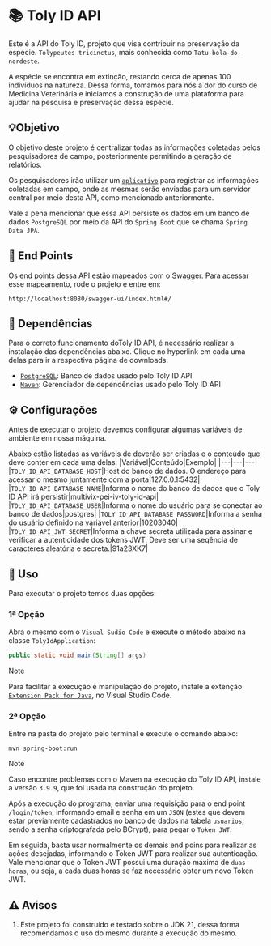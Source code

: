 # 📚 Toly ID API
Este é a API do Toly ID, projeto que visa contribuir na preservação da espécie. `Tolypeutes tricinctus`, mais conhecida como `Tatu-bola-do-nordeste`.

A espécie se encontra em extinção, restando cerca de apenas 100 indivíduos na natureza. Dessa forma, tomamos para nós a dor do curso de Medicina Veterinária e iniciamos a construção de uma plataforma para ajudar na pesquisa e preservação dessa espécie.

## 💡Objetivo
O objetivo deste projeto é centralizar todas as informações coletadas pelos pesquisadores de campo, posteriormente permitindo a geração de relatórios.

Os pesquisadores irão utilizar um [`aplicativo`](https://github.com/gushadd/pei-III-toly-id-mobile) para registrar as informações coletadas em campo, onde as mesmas serão enviadas para um servidor central por meio desta API, como mencionado anteriormente.

Vale a pena mencionar que essa API persiste os dados em um banco de dados `PostgreSQL` por meio da API do `Spring Boot` que se chama `Spring Data JPA`.

## 📝 End Points
Os end points dessa API estão mapeados com o Swagger. Para acessar esse mapeamento, rode o projeto e entre em:

```
http://localhost:8080/swagger-ui/index.html#/
```

## 📌 Dependências
Para o correto funcionamento doToly ID API, é necessário realizar a instalação das dependências abaixo. Clique no hyperlink em cada uma delas para ir a respectiva página de downloads.
 - [`PostgreSQL`](https://www.postgresql.org/download/): Banco de dados usado pelo Toly ID API
 - [`Maven`](https://maven.apache.org/install.html): Gerenciador de dependências usado pelo Toly ID API

## ⚙️ Configurações
Antes de executar o projeto devemos configurar algumas variáveis de ambiente em nossa máquina.

Abaixo estão listadas as variáveis de deverão ser criadas e o conteúdo que deve conter em cada uma delas:
|Variável|Conteúdo|Exemplo|
|---|---|---|
|`TOLY_ID_API_DATABASE_HOST`|Host do banco de dados. O endereço para acessar o mesmo juntamente com a porta|127.0.0.1:5432|
|`TOLY_ID_API_DATABASE_NAME`|Informa o nome do banco de dados que o Toly ID API irá persistir|multivix-pei-iv-toly-id-api|
|`TOLY_ID_API_DATABASE_USER`|Informa o nome do usuário para se conectar ao banco de dados|postgres|
|`TOLY_ID_API_DATABASE_PASSWORD`|Informa a senha do usuário definido na variável anterior|10203040|
|`TOLY_ID_API_JWT_SECRET`|Informa a chave secreta utilizada para assinar e verificar a autenticidade dos tokens JWT. Deve ser uma seqência de caracteres aleatória e secreta.|91a23XK7|

## 🚀 Uso
Para executar o projeto temos duas opções:

### 1ª Opção
Abra o mesmo com o `Visual Sudio Code` e execute o método abaixo na classe `TolyIdApplication`:

``` Java
public static void main(String[] args)
```

> [!NOTE]
> Para facilitar a execução e manipulação do projeto, instale a extenção [`Extension Pack for Java`](https://marketplace.visualstudio.com/items?itemName=vscjava.vscode-java-pack), no Visual Studio Code.

### 2ª Opção
Entre na pasta do projeto pelo terminal e execute o comando abaixo:

```
mvn spring-boot:run
```
> [!NOTE]
> Caso encontre problemas com o Maven na execução do Toly ID API, instale a versão `3.9.9`, que foi usada na construção do projeto.

Após a execução do programa, enviar uma requisição para o end point `/login/token`, informando email e senha em um `JSON` (estes que devem estar previamente cadastrados no banco de dados na tabela `usuarios`, sendo a senha criptografada pelo BCrypt), para pegar o `Token JWT`.

Em seguida, basta usar normalmente os demais end poins para realizar as ações desejadas, informando o Token JWT para realizar sua autenticação. Vale mencionar que o Token JWT possui uma duração máxima de `duas horas`, ou seja, a cada duas horas se faz necessário obter um novo Token JWT.

## ⚠️ Avisos
1. Este projeto foi construído e testado sobre o JDK 21, dessa forma recomendamos o uso do mesmo durante a execução do mesmo.